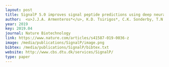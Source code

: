 ```yaml
--- 
layout: post
title: SignalP 5.0 improves signal peptide predictions using deep neural networks
author:  <u>J.J.A. Armenteros*</u>, K.D. Tsirigos*, C.K. Sonderby, T.N. Petersen, O. Winther, S. Brunak, G.v. Heijne, H. Nielsen (*equal contribution)
year: 2019
key: 2019.04
journal: Nature Biotechnology
link: https://www.nature.com/articles/s41587-019-0036-z
image: /media/publications/SignalP/image.png
bibtex: /media/publications/SignalP/bibtex.txt
website: http://www.cbs.dtu.dk/services/SignalP/
type: paper
---
```

